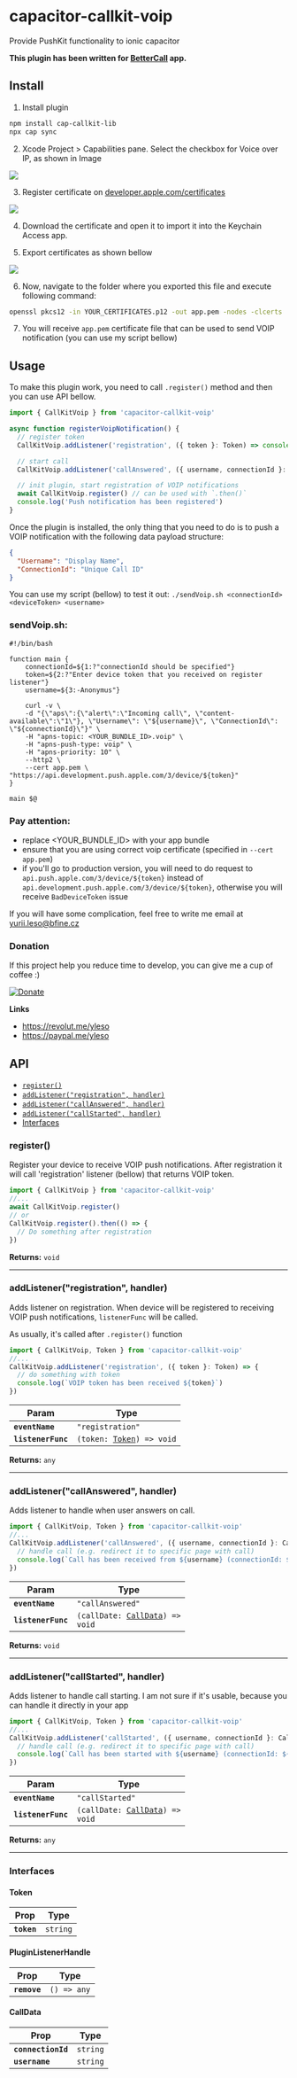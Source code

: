 # capacitor-callkit-voip

Provide PushKit functionality to ionic capacitor

**This plugin has been written for [BetterCall](https://bettercall.app) app.**

## Install

1. Install plugin

```bash
npm install cap-callkit-lib
npx cap sync
```

2. Xcode Project > Capabilities pane. Select the checkbox for Voice over IP, as shown in Image

![](https://miro.medium.com/max/700/1*zVc9U601x_qUqweRKfsfow.png)

3. Register certificate on [developer.apple.com/certificates](https://developer.apple.com/certificates)

![](https://miro.medium.com/max/700/1*Z2q66Vo2Emho4_IVXRN8GQ.png)

4. Download the certificate and open it to import it into the Keychain Access app.

5. Export certificates as shown bellow

![](https://miro.medium.com/max/700/1*7N7d7-dEa6WAMzWbFXO66A.png)

6. Now, navigate to the folder where you exported this file and execute following command:

```bash
openssl pkcs12 -in YOUR_CERTIFICATES.p12 -out app.pem -nodes -clcerts
```

7. You will receive `app.pem` certificate file that can be used to send VOIP notification (you can use my script bellow)

## Usage

To make this plugin work, you need to call `.register()` method and then you can use API bellow.

```typescript
import { CallKitVoip } from 'capacitor-callkit-voip'

async function registerVoipNotification() {
  // register token
  CallKitVoip.addListener('registration', ({ token }: Token) => console.log(`VOIP token has been received ${token}`))

  // start call
  CallKitVoip.addListener('callAnswered', ({ username, connectionId }: CallData) => console.log(`Call has been received from ${username} (connectionId: ${connectionId})`))

  // init plugin, start registration of VOIP notifications
  await CallKitVoip.register() // can be used with `.then()`
  console.log('Push notification has been registered')
}
```

Once the plugin is installed, the only thing that you need to do is to push a VOIP notification with the following data payload structure:

```json
{
  "Username": "Display Name",
  "ConnectionId": "Unique Call ID"
}
```

You can use my script (bellow) to test it out:
`./sendVoip.sh <connectionId> <deviceToken> <username>`

### sendVoip.sh:

```shell
#!/bin/bash

function main {
    connectionId=${1:?"connectionId should be specified"}
    token=${2:?"Enter device token that you received on register listener"}
    username=${3:-Anonymus"}

    curl -v \
    -d "{\"aps\":{\"alert\":\"Incoming call\", \"content-available\":\"1\"}, \"Username\": \"${username}\", \"ConnectionId\": \"${connectionId}\"}" \
    -H "apns-topic: <YOUR_BUNDLE_ID>.voip" \
    -H "apns-push-type: voip" \
    -H "apns-priority: 10" \
    --http2 \
    --cert app.pem \
"https://api.development.push.apple.com/3/device/${token}"
}

main $@
```

### Pay attention:

- replace <YOUR_BUNDLE_ID> with your app bundle
- ensure that you are using correct voip certificate (specified in `--cert app.pem`)
- if you'll go to production version, you will need to do request to `api.push.apple.com/3/device/${token}` instead of
  `api.development.push.apple.com/3/device/${token}`, otherwise you will receive `BadDeviceToken` issue

If you will have some complication, feel free to write me email at [yurii.leso@bfine.cz](mailto:yurii.leso@bfine.cz?subject=Plugin%20issue%20%23capacitor-callkit-voip%20%23gitlab&body=Hello%20Yurii%2C%0D%0AI%20faced%20with%20the%20problem%20...%0D%0A...%0D%0A%0D%0AYou%20may%20contact%20me%20at%20WhatsApp%3A%20....%20or%20Telegram%3A%20....%20or%20...)

### Donation

If this project help you reduce time to develop, you can give me a cup of coffee :)

[![Donate](https://img.shields.io/badge/Donate-PayPal-green.svg)](yurii.leso@bfine.cz)

**Links**

- https://revolut.me/yleso
- https://paypal.me/yleso

## API

- [`register()`](#register)
- [`addListener("registration", handler)`](#addlistener)
- [`addListener("callAnswered", handler)`](#addlistener)
- [`addListener("callStarted", handler)`](#addlistener)
- [Interfaces](#interfaces)

<!--Update the source file JSDoc comments and rerun docgen to update the docs below-->

### register()

Register your device to receive VOIP push notifications.
After registration it will call 'registration' listener (bellow) that returns VOIP token.

```typescript
import { CallKitVoip } from 'capacitor-callkit-voip'
//...
await CallKitVoip.register()
// or
CallKitVoip.register().then(() => {
  // Do something after registration
})
```

**Returns:** <code>void</code>

---

### addListener("registration", handler)

Adds listener on registration. When device will be registered to receiving VOIP push notifications, `listenerFunc` will be called.

As usually, it's called after `.register()` function

```typescript
import { CallKitVoip, Token } from 'capacitor-callkit-voip'
//...
CallKitVoip.addListener('registration', ({ token }: Token) => {
  // do something with token
  console.log(`VOIP token has been received ${token}`)
})
```

| Param              | Type                                                        |
| ------------------ | ----------------------------------------------------------- |
| **`eventName`**    | <code>"registration"</code>                                 |
| **`listenerFunc`** | <code>(token: <a href="#token">Token</a>) =&gt; void</code> |

**Returns:** <code>any</code>

---

### addListener("callAnswered", handler)

Adds listener to handle when user answers on call.

```typescript
import { CallKitVoip, Token } from 'capacitor-callkit-voip'
//...
CallKitVoip.addListener('callAnswered', ({ username, connectionId }: CallData) => {
  // handle call (e.g. redirect it to specific page with call)
  console.log(`Call has been received from ${username} (connectionId: ${connectionId})`)
})
```

| Param              | Type                                                                 |
| ------------------ | -------------------------------------------------------------------- |
| **`eventName`**    | <code>"callAnswered"</code>                                          |
| **`listenerFunc`** | <code>(callDate: <a href="#calldata">CallData</a>) =&gt; void</code> |

**Returns:** <code>void</code>

---

### addListener("callStarted", handler)

Adds listener to handle call starting. I am not sure if it's usable, because you can handle it directly in your app

```typescript
import { CallKitVoip, Token } from 'capacitor-callkit-voip'
//...
CallKitVoip.addListener('callStarted', ({ username, connectionId }: CallData) => {
  // handle call (e.g. redirect it to specific page with call)
  console.log(`Call has been started with ${username} (connectionId: ${connectionId})`)
})
```

| Param              | Type                                                                 |
| ------------------ | -------------------------------------------------------------------- |
| **`eventName`**    | <code>"callStarted"</code>                                           |
| **`listenerFunc`** | <code>(callDate: <a href="#calldata">CallData</a>) =&gt; void</code> |

**Returns:** <code>any</code>

---

### Interfaces

#### Token

| Prop        | Type                |
| ----------- | ------------------- |
| **`token`** | <code>string</code> |

#### PluginListenerHandle

| Prop         | Type                      |
| ------------ | ------------------------- |
| **`remove`** | <code>() =&gt; any</code> |

#### CallData

| Prop               | Type                |
| ------------------ | ------------------- |
| **`connectionId`** | <code>string</code> |
| **`username`**     | <code>string</code> |
